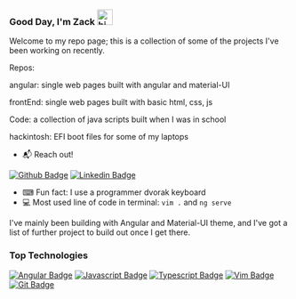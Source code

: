 ### Good Day, I'm Zack <img src="https://user-images.githubusercontent.com/1303154/88677602-1635ba80-d120-11ea-84d8-d263ba5fc3c0.gif" width="28px" height="28px" alt="hi">

Welcome to my repo page; this is a collection of some of the projects I've been working on recently.

Repos:

angular: single web pages built with angular and material-UI

frontEnd: single web pages built with basic html, css, js

Code: a collection of java scripts built when I was in school

hackintosh: EFI boot files for some of my laptops

- 📬 Reach out!

[![Github Badge](https://img.shields.io/twitter/url?color=ebedd5&label=25andros&logo=github&logoColor=ebedd5&style=for-the-badge&url=https://github.com/25andros)](https://github.com/25andros)
[![Linkedin Badge](https://img.shields.io/twitter/url?color=lightblue&label=ZackGibbs&logo=linkedin&logoColor=lightblue&style=for-the-badge&url=https://www.linkedin.com/in/zack-gibbs-11914493/)](https://www.linkedin.com/in/zack-gibbs-11914493/)

- ⌨ Fun fact: I use a programmer dvorak keyboard
- 💻 Most used line of code in terminal: `vim .` and `ng serve`

I've mainly been building with Angular and Material-UI theme, and I've got a list of further project to build out once I get there.

### Top Technologies

[![Angular Badge](https://img.shields.io/badge/-Angular-D20f0f?style=for-the-badge&labelColor=black&logo=angular&logoColor=D20f0f)](#)
[![Javascript Badge](https://img.shields.io/badge/-Javascript-F0DB4F?style=for-the-badge&labelColor=black&logo=javascript&logoColor=F0DB4F)](#)
[![Typescript Badge](https://img.shields.io/badge/-Typescript-007acc?style=for-the-badge&labelColor=black&logo=typescript&logoColor=007acc)](#)
[![Vim Badge](https://img.shields.io/badge/-Vim-199131?style=for-the-badge&labelColor=black&logo=vim&logoColor=199131)](#)
[![Git Badge](https://img.shields.io/badge/-git-f02d00?style=for-the-badge&labelColor=black&logo=git&logoColor=f02d00)](#)
